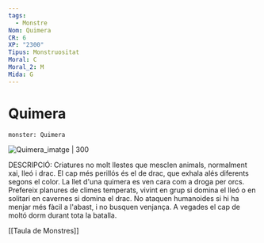 ```yaml
---
tags:
  - Monstre
Nom: Quimera
CR: 6
XP: "2300"
Tipus: Monstruositat
Moral: C
Moral_2: M
Mida: G
---
```

# Quimera

```statblock
monster: Quimera
```

![Quimera_imatge | 300](https://www.dndbeyond.com/avatars/thumbnails/30762/236/1000/1000/638061114170787382.png)

DESCRIPCIÓ: 
Criatures no molt llestes que mesclen animals, normalment xai, lleó i drac. El cap més perillós és el de drac, que exhala alés diferents segons el color. La llet d'una quimera es ven cara com a droga per orcs. Prefereix planures de climes temperats, vivint en grup si domina el lleó o en solitari en cavernes si domina el drac. No ataquen humanoides si hi ha menjar més fàcil a l'abast, i no busquen venjança. A vegades el cap de moltó dorm durant tota la batalla.

[[Taula de Monstres]]